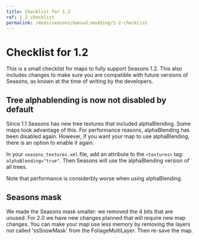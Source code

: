 ```yaml
---
title: Checklist for 1.2
ref: 1_2_checklist
permalink: /mods/seasons/manual/modding/1-2-checklist
---
```


# Checklist for 1.2

This is a small checklist for maps to fully support Seasons 1.2. This also includes changes to make sure you are compatible with future versions of Seasons, as known at the time of writing by the developers.

## Tree alphablending is now not disabled by default

Since 1.1 Seasons has new tree textures that included alphaBlending. Some maps took advantage of this.
For performance reasons, alphaBlending has been disabled again. However, if you want your map to use alphaBlending, there is an option to enable it again.

In your `seasons_textures.xml` file, add an attribute to the `<textures>` tag: `alphaBlending="true"`. Then Seasons will use the alphaBlending version of all trees.

Note that performance is considerbly worse when using alphaBlending.

## Seasons mask

We made the Seasons mask smaller: we removed the 4 bits that are unused. For 2.0 we have new changes planned that will require new map changes. You can make your map use less memory by removing the layers not called 'ssSnowMask' from the FoliageMultiLayer. Then re-save the map.
